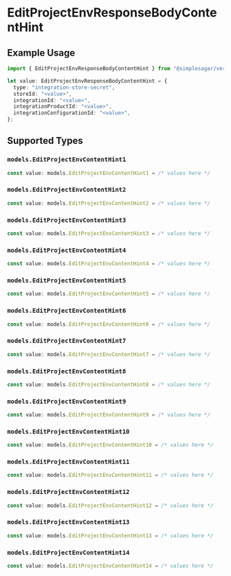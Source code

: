 # EditProjectEnvResponseBodyContentHint

## Example Usage

```typescript
import { EditProjectEnvResponseBodyContentHint } from "@simplesagar/vercel/models/editprojectenvop.js";

let value: EditProjectEnvResponseBodyContentHint = {
  type: "integration-store-secret",
  storeId: "<value>",
  integrationId: "<value>",
  integrationProductId: "<value>",
  integrationConfigurationId: "<value>",
};
```

## Supported Types

### `models.EditProjectEnvContentHint1`

```typescript
const value: models.EditProjectEnvContentHint1 = /* values here */
```

### `models.EditProjectEnvContentHint2`

```typescript
const value: models.EditProjectEnvContentHint2 = /* values here */
```

### `models.EditProjectEnvContentHint3`

```typescript
const value: models.EditProjectEnvContentHint3 = /* values here */
```

### `models.EditProjectEnvContentHint4`

```typescript
const value: models.EditProjectEnvContentHint4 = /* values here */
```

### `models.EditProjectEnvContentHint5`

```typescript
const value: models.EditProjectEnvContentHint5 = /* values here */
```

### `models.EditProjectEnvContentHint6`

```typescript
const value: models.EditProjectEnvContentHint6 = /* values here */
```

### `models.EditProjectEnvContentHint7`

```typescript
const value: models.EditProjectEnvContentHint7 = /* values here */
```

### `models.EditProjectEnvContentHint8`

```typescript
const value: models.EditProjectEnvContentHint8 = /* values here */
```

### `models.EditProjectEnvContentHint9`

```typescript
const value: models.EditProjectEnvContentHint9 = /* values here */
```

### `models.EditProjectEnvContentHint10`

```typescript
const value: models.EditProjectEnvContentHint10 = /* values here */
```

### `models.EditProjectEnvContentHint11`

```typescript
const value: models.EditProjectEnvContentHint11 = /* values here */
```

### `models.EditProjectEnvContentHint12`

```typescript
const value: models.EditProjectEnvContentHint12 = /* values here */
```

### `models.EditProjectEnvContentHint13`

```typescript
const value: models.EditProjectEnvContentHint13 = /* values here */
```

### `models.EditProjectEnvContentHint14`

```typescript
const value: models.EditProjectEnvContentHint14 = /* values here */
```

